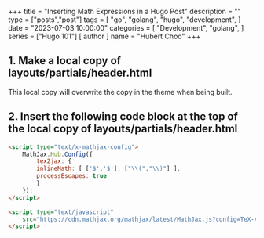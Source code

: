 +++
title = "Inserting Math Expressions in a Hugo Post"
description = ""
type = ["posts","post"]
tags = [
    "go",
    "golang",
    "hugo",
    "development",
]
date = "2023-07-03 10:00:00"
categories = [
    "Development",
    "golang",
]
series = ["Hugo 101"]
[ author ]
  name = "Hubert Choo"
+++

## 1. Make a local copy of layouts/partials/header.html

This local copy will overwrite the copy in the theme when being built.

## 2. Insert the following code block at the top of the local copy of layouts/partials/header.html

```html
<script type="text/x-mathjax-config">
    MathJax.Hub.Config({
        tex2jax: {
        inlineMath: [ ['$','$'], ["\\(","\\)"] ],
        processEscapes: true
        }
    });
</script>

<script type="text/javascript"
    src="https://cdn.mathjax.org/mathjax/latest/MathJax.js?config=TeX-AMS-MML_HTMLorMML">
</script>
```